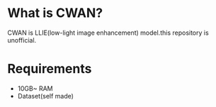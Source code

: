 # What is CWAN?

CWAN is LLIE(low-light image enhancement) model.this repository is unofficial.

# Requirements

* 10GB~ RAM
* Dataset(self made)
